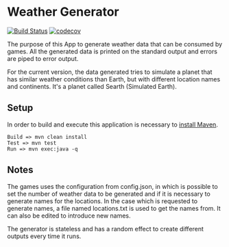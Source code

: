 # Weather Generator

[![Build Status](https://travis-ci.org/leandropadua/weathergenerator.svg?branch=master)](https://travis-ci.org/leandropadua/weathergenerator) [![codecov](https://codecov.io/gh/leandropadua/weathergenerator/branch/master/graph/badge.svg)](https://codecov.io/gh/leandropadua/weathergenerator)

The purpose of this App to generate weather data that can be consumed by games. All the generated data is printed on the standard output and errors are piped to error output.

For the current version, the data generated tries to simulate a planet that has similar weather conditions than Earth, but with different location names and continents. It's a planet called Searth (Simulated Earth).

## Setup
In order to build and execute this application is necessary to [install Maven](https://maven.apache.org/install.html).
```
Build => mvn clean install
Test => mvn test 
Run => mvn exec:java -q
```

## Notes

The games uses the configuration from config.json, in which is possible to set the number of weather data to be generated and if it is necessary to generate names for the locations. In the case which is requested to generate names, a file named locations.txt is used to get the names from. It can also be edited to introduce new names.

The generator is stateless and has a random effect to create different outputs every time it runs.
